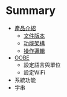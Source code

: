 # Summary

* [產品介紹](README.md)
   * [文件版本](wen_jian_ban_ben.md)
   * [功能架構](gong_neng_jia_gou.md)
   * [操作邏輯](cao_zuo_luo_ji.md)
* [OOBE](Introduction.md)
   * 設定語言與單位
   * 設定WiFi
* 系統功能
* 字串

